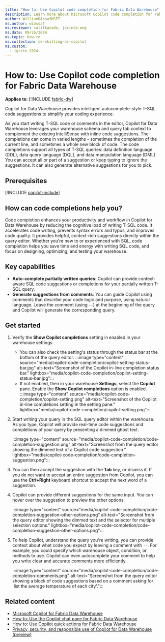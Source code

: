 ```yaml
---
title: "How to: Use Copilot code completion for Fabric Data Warehouse"
description: Learn more about Microsoft Copilot code completion for Fabric Data Warehouse, to provide intelligent autocomplete-style code suggestions.
author: WilliamDAssafMSFT
ms.author: wiassaf
ms.reviewer: salilkanade, jacinda-eng
ms.date: 09/26/2024
ms.topic: how-to
ms.collection: ce-skilling-ai-copilot
ms.custom:
  - ignite-2024
---
```

# How to: Use Copilot code completion for Fabric Data Warehouse

**Applies to:** [!INCLUDE [fabric-dw](includes/applies-to-version/fabric-dw.md)]

Copilot for Data Warehouse provides intelligent autocomplete-style T-SQL code suggestions to simplify your coding experience. 

As you start writing T-SQL code or comments in the editor, Copilot for Data Warehouse leverages your warehouse schema and query tab context to complement the existing IntelliSense with inline code suggestions. The completions can come in varied lengths - sometimes the completion of the current line, and sometimes a whole new block of code. The code completions support all types of T-SQL queries: data definition language (DDL), data query language (DQL), and data manipulation language (DML). You can accept all or part of a suggestion or keep typing to ignore the suggestions. It can also generate alternative suggestions for you to pick.

## Prerequisites

[!INCLUDE [copilot-include](../includes/copilot-include.md)]

## How can code completions help you?

Code completion enhances your productivity and workflow in Copilot for Data Warehouse by reducing the cognitive load of writing T-SQL code. It accelerates code writing, prevents syntax errors and typos, and improves code quality. It provides helpful, context-rich suggestions directly within the query editor. Whether you're new to or experienced with SQL, code completion helps you save time and energy with writing SQL code, and focus on designing, optimizing, and testing your warehouse.

## Key capabilities

- **Auto-complete partially written queries**: Copilot can provide context-aware SQL code suggestions or completions for your partially written T-SQL query.
- **Generate suggestions from comments**: You can guide Copilot using comments that describe your code logic and purpose, using natural language. Leave the comment (using `--`) at the beginning of the query and Copilot will generate the corresponding query.

## Get started

1. Verify the **Show Copilot completions** setting in enabled in your warehouse settings.
   - You can also check the setting's status through the status bar at the bottom of the query editor. 
      :::image type="content" source="media/copilot-code-completion/copilot-setting-status-bar.jpg" alt-text="Screenshot of the Copilot in-line completion status bar." lightbox="media/copilot-code-completion/copilot-setting-status-bar.jpg":::
   - If not enabled, then in your warehouse **Settings**, select the **Copilot** pane. Enable the **Show Copilot completions** option is enabled.
      :::image type="content" source="media/copilot-code-completion/copilot-setting.png" alt-text="Screenshot of the Copilot in-line completions setting in the setting pane." lightbox="media/copilot-code-completion/copilot-setting.png":::

1. Start writing your query in the SQL query editor within the warehouse. As you type, Copilot will provide real-time code suggestions and completions of your query by presenting a dimmed ghost text.

    :::image type="content" source="media/copilot-code-completion/code-completion-suggestion.png" alt-text="Screenshot from the query editor showing the dimmed text of a Copilot code suggestion." lightbox="media/copilot-code-completion/code-completion-suggestion.png":::

1. You can then accept the suggestion with the **Tab** key, or dismiss it. If you do not want to accept an entire suggestion from Copilot, you can use the **Ctrl+Right** keyboard shortcut to accept the next word of a suggestion.

1. Copilot can provide different suggestions for the same input. You can hover over the suggestion to preview the other options.

    :::image type="content" source="media/copilot-code-completion/code-completion-suggestion-other-options.png" alt-text="Screenshot from the query editor showing the dimmed text and the selector for multiple selection options." lightbox="media/copilot-code-completion/code-completion-suggestion-other-options.png":::

1. To help Copilot, understand the query you're writing, you can provide context about what code you expect by leaving a comment with `--`. For example, you could specify which warehouse object, condition, or methods to use. Copilot can even autocomplete your comment to help you write clear and accurate comments more efficiently.

    :::image type="content" source="media/copilot-code-completion/code-completion-comments.png" alt-text="Screenshot from the query editor showing a block of code suggestions based on a comment asking for 'list the average temperature of each city'.":::

## Related content

- [Microsoft Copilot for Fabric Data Warehouse](copilot.md)
- [How to: Use the Copilot chat pane for Fabric Data Warehouse](copilot-chat-pane.md)
- [How to: Use Copilot quick actions for Fabric Data Warehouse](copilot-quick-action.md)
- [Privacy, security, and responsible use of Copilot for Data Warehouse (preview)](../fundamentals/copilot-data-warehouse-privacy-security.md)
